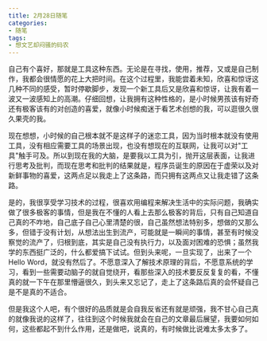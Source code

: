 ```yaml
---
title: 2月28日随笔
categories:
- 随笔
tags:
- 想文艺却闷骚的码农
---
```



自己有个喜好，那就是工具这种东西。无论是在寻找，使用，推荐，又或是自己制作，我都会很情愿的花上大把时间。在这个过程里，我能尝着未知，欣喜和惊讶这几种不同的感受，暂时停歇脚步，发现一个新工具后又是欣喜和惊讶，让我有着一波又一波感知上的高潮。仔细回想，让我拥有这种性格的，是小时候男孩该有好奇还有极客该有的对创造的喜爱，就像小时候痴迷于看艺术创想的我，可以逛很久很久果壳的我。

现在想想，小时候的自己根本就不是这样子的迷恋工具，因为当时根本就没有使用工具，没有相应需要工具的场景出现，也没有想现在的互联网，让我可以对"工具"触手可及。所以到现在我的大脑，是要我以工具为引，抛开这层表面，让我进行思考及批判，而现在思考和批判的结果就是，程序员诞生的原因在于虚荣以及对新鲜事物的喜爱，这两点足以我走上了这条路，而只拥有这两点又让我走错了这条路。

是的，我很享受学习技术的过程，很喜欢用编程来解决生活中的实际问题，我确实做了很多极客的事情，但是我在不懂的人看上去那么极客的背后，只有自己知道自己真的不咋地，自己底子自己心里清楚的很，自己虽然想法特别多，想做的又那么多，但错于没有计划，从想法出生到流产，可能就是一瞬间的事情，甚至有时候没察觉的流产了，归根到底，其实是自己没有执行力，以及面对困难的恐惧；虽然我学的东西挺广泛的，什么都爱搞下试试。但到头来呢，一旦实现了，出来了一个Hello Word，就没有然后了。不愿意深入了解技术原理的背后，不愿意系统的学习，看到一些需要动脑子的就自觉绕开，看那些深入的技术要反反复复的看，不懂真的就一下午在那里懵逼很久，到头来又忘记了，走上了这条路后真的会怀疑自己是不是真的不适合。

但是我这个人吧，有个很好的品质就是会自我反省还有就是顽强，我不甘心自己真的就像我说的这样了，往往到这个时候我就会在自己的文章最后展望，我要如何如何，这些都起不到什么作用，还是做吧，说真的，有时候做比说难太多太多了。

